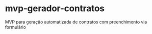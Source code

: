 # mvp-gerador-contratos
MVP para geração automatizada de contratos com preenchimento via formulário
